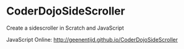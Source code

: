 CoderDojoSideScroller
=====================

Create a sidescroller in Scratch and JavaScript

JavaScript Online: http://geenentijd.github.io/CoderDojoSideScroller

